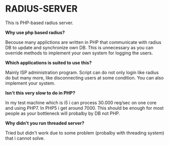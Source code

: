 # RADIUS-SERVER

This is PHP-based radius server.



**Why use php based radius?**

Becouse many applictions are written in PHP that communicate with radius DB to update and synchronize own DB. This is unnecessary as you can override methods to implement your own system for logging the users.

**Which applications is suited to use this?**

Mainly ISP administration program. Script can do not only login like radius do but many more, like disconnecting users at some condition. You can also implement your system.

**Isn't this very slow to do in PHP?**

In my test machine which is i5 i can process 30.000 req/sec on one core and using PHP7. In PHP5 i get around 7000. This should be enough for most people as your bottleneck will probalby by DB not PHP.

**Why didn't you run threaded server?**

Tried but didn't work due to some problem (probalby with threading system) that i cannot solve.
